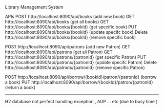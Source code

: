 Library Management System 

APIs
POST  http://localhost:8090/api/books  (add new book)
GET  http://localhost:8090/api/books  (get all books)
GET http://localhost:8090/api/books/{bookId}  (get specific book)
PUT http://localhost:8090/api/books/{bookId}  (update specifc book)
Delete http://localhost:8090/api/books/{bookId} (remove specific book)

POST http://localhost:8090/api/patrons  (add new Patron)
GET  http://localhost:8090/api/patrons  (get all Patron)
GET http://localhost:8090/api/patrons/{patronId}  (get specific Patron)
PUT http://localhost:8090/api/patrons/{patronId}  (update specifc Patron)
Delete http://localhost:8090/api/patrons/{patronId} (remove specific Patron)


POST http://localhost:8090/api/borrow/{bookId}/patron/{patronId}  (borrow a book)
PUT http://localhost:8090/api/borrow/{bookId}/patron/{patronId}  (return a book)

-----------------------------------------------------
H2 database 
not perfect handling exception , AOP ... etc (due to busy time )
